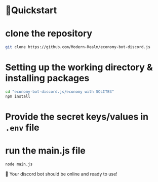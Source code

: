 # 📙Quickstart

# clone the repository

```sh
git clone https://github.com/Modern-Realm/economy-bot-discord.js
```

# Setting up the working directory & installing packages

```sh
cd "economy-bot-discord.js/economy with SQLITE3"
npm install
```

# Provide the secret keys/values in `.env` file

# run the main.js file

```sh
node main.js
```

🎉 Your discord bot should be online and ready to use!
